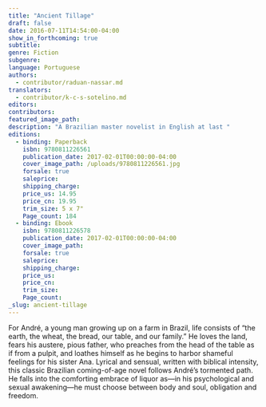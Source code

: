 ```yaml
---
title: "Ancient Tillage"
draft: false
date: 2016-07-11T14:54:00-04:00
show_in_forthcoming: true
subtitle:
genre: Fiction
subgenre:
language: Portuguese
authors:
  - contributor/raduan-nassar.md
translators:
  - contributor/k-c-s-sotelino.md
editors:
contributors:
featured_image_path:
description: "A Brazilian master novelist in English at last "
editions:
  - binding: Paperback
    isbn: 9780811226561
    publication_date: 2017-02-01T00:00:00-04:00
    cover_image_path: /uploads/9780811226561.jpg
    forsale: true
    saleprice:
    shipping_charge:
    price_us: 14.95
    price_cn: 19.95
    trim_size: 5 x 7"
    Page_count: 184
  - binding: Ebook
    isbn: 9780811226578
    publication_date: 2017-02-01T00:00:00-04:00
    cover_image_path:
    forsale: true
    saleprice:
    shipping_charge:
    price_us:
    price_cn:
    trim_size:
    Page_count:
_slug: ancient-tillage
---
```


For André, a young man growing up on a farm in Brazil, life consists of “the earth, the wheat, the bread, our table, and our family.” He loves the land, fears his austere, pious father, who preaches from the head of the table as if from a pulpit, and loathes himself as he begins to harbor shameful feelings for his sister Ana. Lyrical and sensual, written with biblical intensity, this classic Brazilian coming-of-age novel follows André’s tormented path. He falls into the comforting embrace of liquor as—in his psychological and sexual awakening—he must choose between body and soul, obligation and freedom.

